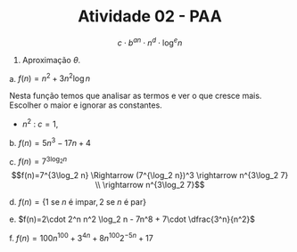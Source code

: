# <center> Atividade 02 - PAA


$$c \cdot b^{an} \cdot n^d \cdot \log^e n$$


1. Aproximação $\theta$.

a. $f(n) = n^2 + 3n^2\log n$

Nesta função temos que analisar as termos e ver o que cresce mais. Escolher o maior e ignorar as constantes.

* $n^2$ : $c=1$, 

b. $f(n)= 5n^3-17n+4$

c. $f(n)=7^{3\log_2 n}$
$$f(n)=7^{3\log_2 n} \Rightarrow (7^{\log_2 n})^3 \rightarrow n^{3\log_2 7} \\ \rightarrow n^{3\log_2 7}$$

d. $f(n)=\{ 1 \text{ se } n \text{ é impar}, 2 \text{ se } n \text{ é par}\}$

e. $f(n)=2\cdot 2^n n^2 \log_2 n - 7n^8 + 7\cdot \dfrac{3^n}{n^2}$

f. $f(n) = 100n^{100}+ 3^{4n}+8n^{100} 2^{-5n}+17$


